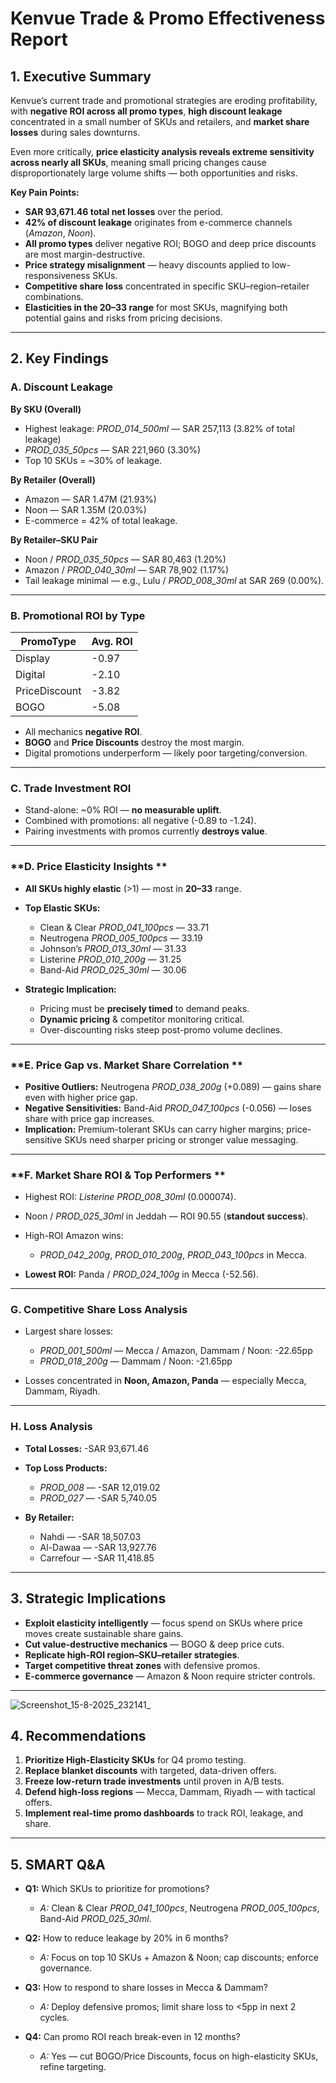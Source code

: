 # **Kenvue Trade & Promo Effectiveness Report**

## **1. Executive Summary**

Kenvue’s current trade and promotional strategies are eroding profitability, with **negative ROI across all promo types**, **high discount leakage** concentrated in a small number of SKUs and retailers, and **market share losses** during sales downturns.

Even more critically, **price elasticity analysis reveals extreme sensitivity across nearly all SKUs**, meaning small pricing changes cause disproportionately large volume shifts — both opportunities and risks.

**Key Pain Points:**

* **SAR 93,671.46 total net losses** over the period.
* **42% of discount leakage** originates from e-commerce channels (*Amazon*, *Noon*).
* **All promo types** deliver negative ROI; BOGO and deep price discounts are most margin-destructive.
* **Price strategy misalignment** — heavy discounts applied to low-responsiveness SKUs.
* **Competitive share loss** concentrated in specific SKU–region–retailer combinations.
* **Elasticities in the 20–33 range** for most SKUs, magnifying both potential gains and risks from pricing decisions.

---

## **2. Key Findings**

### **A. Discount Leakage**

**By SKU (Overall)**

* Highest leakage: *PROD\_014\_500ml* — SAR 257,113 (3.82% of total leakage)
* *PROD\_035\_50pcs* — SAR 221,960 (3.30%)
* Top 10 SKUs = \~30% of leakage.

**By Retailer (Overall)**

* Amazon — SAR 1.47M (21.93%)
* Noon — SAR 1.35M (20.03%)
* E-commerce = 42% of total leakage.

**By Retailer–SKU Pair**

* Noon / *PROD\_035\_50pcs* — SAR 80,463 (1.20%)
* Amazon / *PROD\_040\_30ml* — SAR 78,902 (1.17%)
* Tail leakage minimal — e.g., Lulu / *PROD\_008\_30ml* at SAR 269 (0.00%).

---

### **B. Promotional ROI by Type**

| PromoType     | Avg. ROI |
| ------------- | -------- |
| Display       | -0.97    |
| Digital       | -2.10    |
| PriceDiscount | -3.82    |
| BOGO          | -5.08    |

* All mechanics **negative ROI**.
* **BOGO** and **Price Discounts** destroy the most margin.
* Digital promotions underperform — likely poor targeting/conversion.

---

### **C. Trade Investment ROI**

* Stand-alone: \~0% ROI — **no measurable uplift**.
* Combined with promotions: all negative (-0.89 to -1.24).
* Pairing investments with promos currently **destroys value**.

---

### **D. Price Elasticity Insights **

* **All SKUs highly elastic** (>1) — most in **20–33** range.

* **Top Elastic SKUs:**

  * Clean & Clear *PROD\_041\_100pcs* — 33.71
  * Neutrogena *PROD\_005\_100pcs* — 33.19
  * Johnson’s *PROD\_013\_30ml* — 31.33
  * Listerine *PROD\_010\_200g* — 31.25
  * Band-Aid *PROD\_025\_30ml* — 30.06

* **Strategic Implication:**

  * Pricing must be **precisely timed** to demand peaks.
  * **Dynamic pricing** & competitor monitoring critical.
  * Over-discounting risks steep post-promo volume declines.

---

### **E. Price Gap vs. Market Share Correlation **

* **Positive Outliers:** Neutrogena *PROD\_038\_200g* (+0.089) — gains share even with higher price gap.
* **Negative Sensitivities:** Band-Aid *PROD\_047\_100pcs* (-0.056) — loses share with price gap increases.
* **Implication:** Premium-tolerant SKUs can carry higher margins; price-sensitive SKUs need sharper pricing or stronger value messaging.

---

### **F. Market Share ROI & Top Performers **

* Highest ROI: *Listerine PROD\_008\_30ml* (0.000074).
* Noon / *PROD\_025\_30ml* in Jeddah — ROI 90.55 (**standout success**).
* High-ROI Amazon wins:

  * *PROD\_042\_200g*, *PROD\_010\_200g*, *PROD\_043\_100pcs* in Mecca.
* **Lowest ROI:** Panda / *PROD\_024\_100g* in Mecca (-52.56).

---

### **G. Competitive Share Loss Analysis**

* Largest share losses:

  * *PROD\_001\_500ml* — Mecca / Amazon, Dammam / Noon: -22.65pp
  * *PROD\_018\_200g* — Dammam / Noon: -21.65pp
* Losses concentrated in **Noon, Amazon, Panda** — especially Mecca, Dammam, Riyadh.

---

### **H. Loss Analysis**

* **Total Losses:** -SAR 93,671.46
* **Top Loss Products:**

  * *PROD\_008* — -SAR 12,019.02
  * *PROD\_027* — -SAR 5,740.05
* **By Retailer:**

  * Nahdi — -SAR 18,507.03
  * Al-Dawaa — -SAR 13,927.76
  * Carrefour — -SAR 11,418.85

---

## **3. Strategic Implications**

* **Exploit elasticity intelligently** — focus spend on SKUs where price moves create sustainable share gains.
* **Cut value-destructive mechanics** — BOGO & deep price cuts.
* **Replicate high-ROI region–SKU–retailer strategies**.
* **Target competitive threat zones** with defensive promos.
* **E-commerce governance** — Amazon & Noon require stricter controls.

---

![Screenshot_15-8-2025_232141_](https://github.com/user-attachments/assets/b5fab527-c264-4766-9ad6-ae8f164d5f51)

## **4. Recommendations**

1. **Prioritize High-Elasticity SKUs** for Q4 promo testing.
2. **Replace blanket discounts** with targeted, data-driven offers.
3. **Freeze low-return trade investments** until proven in A/B tests.
4. **Defend high-loss regions** — Mecca, Dammam, Riyadh — with tactical offers.
5. **Implement real-time promo dashboards** to track ROI, leakage, and share.

---

## **5. SMART Q\&A**

* **Q1:** Which SKUs to prioritize for promotions?

  * *A:* Clean & Clear *PROD\_041\_100pcs*, Neutrogena *PROD\_005\_100pcs*, Band-Aid *PROD\_025\_30ml*.

* **Q2:** How to reduce leakage by 20% in 6 months?

  * *A:* Focus on top 10 SKUs + Amazon & Noon; cap discounts; enforce governance.

* **Q3:** How to respond to share losses in Mecca & Dammam?

  * *A:* Deploy defensive promos; limit share loss to <5pp in next 2 cycles.

* **Q4:** Can promo ROI reach break-even in 12 months?

  * *A:* Yes — cut BOGO/Price Discounts, focus on high-elasticity SKUs, refine targeting.


